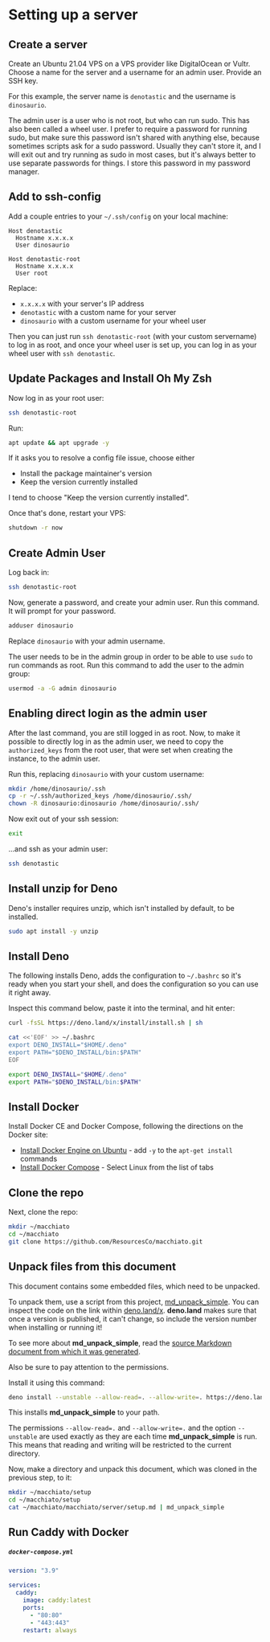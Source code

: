 # Setting up a server

## Create a server

Create an Ubuntu 21.04 VPS on a VPS provider like DigitalOcean or Vultr.
Choose a name for the server and a username for an admin user. Provide an
SSH key.

For this example, the server name is `denotastic` and the username is
`dinosaurio`.

The admin user is a user who is not root, but who can run sudo. This has
also been called a wheel user. I prefer to require a password for running
sudo, but make sure this password isn't shared with anything else, because
sometimes scripts ask for a sudo password. Usually they can't store it, and
I will exit out and try running as sudo in most cases, but it's always
better to use separate passwords for things. I store this password in my
password manager.

## Add to ssh-config

Add a couple entries to your `~/.ssh/config` on your local machine:

```
Host denotastic
  Hostname x.x.x.x
  User dinosaurio

Host denotastic-root
  Hostname x.x.x.x
  User root
```

Replace:

- `x.x.x.x` with your server's IP address
- `denotastic` with a custom name for your server
- `dinosaurio` with a custom username for your wheel user

Then you can just run `ssh denotastic-root` (with your custom servername)
to log in as root, and once your wheel user is set up, you can log in as
your wheel user with `ssh denotastic`.

## Update Packages and Install Oh My Zsh

Now log in as your root user:

```bash
ssh denotastic-root
```

Run:

```bash
apt update && apt upgrade -y
```

If it asks you to resolve a config file issue, choose either

- Install the package maintainer's version
- Keep the version currently installed

I tend to choose "Keep the version currently installed".

Once that's done, restart your VPS:

```bash
shutdown -r now
```

## Create Admin User

Log back in:

```bash
ssh denotastic-root
```

Now, generate a password, and create your admin user. Run this command.
It will prompt for your password.

```bash
adduser dinosaurio
```

Replace `dinosaurio` with your admin username.

The user needs to be in the admin group in order to be able to use `sudo`
to run commands as root. Run this command to add the user to the admin
group:

```bash
usermod -a -G admin dinosaurio
```

## Enabling direct login as the admin user

After the last command, you are still logged in as root. Now, to make
it possible to directly log in as the admin user, we need to copy the
`authorized_keys` from the root user, that were set when creating the
instance, to the admin user.

Run this, replacing `dinosaurio` with your custom username:

```bash
mkdir /home/dinosaurio/.ssh
cp -r ~/.ssh/authorized_keys /home/dinosaurio/.ssh/
chown -R dinosaurio:dinosaurio /home/dinosaurio/.ssh/
```

Now exit out of your ssh session:

```bash
exit
```

...and ssh as your admin user:

```bash
ssh denotastic
```

## Install unzip for Deno

Deno's installer requires unzip, which isn't installed by default, to be
installed.

```bash
sudo apt install -y unzip
```

## Install Deno

The following installs Deno, adds the configuration to `~/.bashrc`
so it's ready when you start your shell, and does the configuration so
you can use it right away.

Inspect this command below, paste it into the terminal, and hit enter:

```bash
curl -fsSL https://deno.land/x/install/install.sh | sh

cat <<'EOF' >> ~/.bashrc
export DENO_INSTALL="$HOME/.deno"
export PATH="$DENO_INSTALL/bin:$PATH"
EOF

export DENO_INSTALL="$HOME/.deno"
export PATH="$DENO_INSTALL/bin:$PATH"
```

## Install Docker

Install Docker CE and Docker Compose, following the directions on the Docker site:

- [Install Docker Engine on Ubuntu](https://docs.docker.com/engine/install/ubuntu/) -
  add `-y` to the `apt-get install` commands
- [Install Docker Compose](https://docs.docker.com/compose/install/) -
  Select Linux from the list of tabs

## Clone the repo

Next, clone the repo:

```bash
mkdir ~/macchiato
cd ~/macchiato
git clone https://github.com/ResourcesCo/macchiato.git
```

## Unpack files from this document

This document contains some embedded files, which need to be unpacked.

To unpack them, use a script from this project,
[md_unpack_simple](https://deno.land/x/md_unpack_simple). You can inspect the
code on the link within [deno.land/x](https://deno.land/x). **deno.land** makes
sure that once a version is published, it can't change, so include the version
number when installing or running it!

To see more about **md_unpack_simple**, read the [source Markdown document from
which it was generated](https://github.com/ResourcesCo/macchiato/blob/main/scripts/md_unpack_simple.md).

Also be sure to pay attention to the permissions.

Install it using this command:

```bash
deno install --unstable --allow-read=. --allow-write=. https://deno.land/x/md_unpack_simple@0.0.2/mod.ts
```

This installs **md_unpack_simple** to your path.

The permissions `--allow-read=.` and `--allow-write=.` and the option `--unstable`
are used exactly as they are each time **md_unpack_simple** is run. This means
that reading and writing will be restricted to the current directory.

Now, make a directory and unpack this document, which was cloned in the previous
step, to it:

```bash
mkdir ~/macchiato/setup
cd ~/macchiato/setup
cat ~/macchiato/macchiato/server/setup.md | md_unpack_simple
```

## Run Caddy with Docker

##### `docker-compose.yml`

```yaml
version: "3.9"

services:
  caddy:
    image: caddy:latest
    ports:
      - "80:80"
      - "443:443"
    restart: always
```